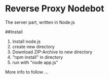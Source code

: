 # Reverse Proxy Nodebot

The server part, written in Node.js

##Install
1. Install node.js
2. create new directory
3. Download ZIP-Archive to new directory
4. "npm install" in directory
4. run with "node app.js"


More info to follow ...
